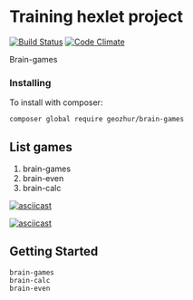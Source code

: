 Training hexlet project
======================
[![Build Status](https://travis-ci.org/geozhur/project-lvl1-s336.svg?branch=master)](https://travis-ci.org/geozhur/project-lvl1-s336)
[![Code Climate](https://codeclimate.com/github/geozhur/project-lvl1-s336/badges/gpa.svg)](https://codeclimate.com/github/geozhur/project-lvl1-s336)

Brain-games

### Installing

To install with composer:

```
composer global require geozhur/brain-games
```

## List games

1. brain-games
2. brain-even
3. brain-calc

[![asciicast](https://asciinema.org/a/DL5EkbmDxPQXDLT5jwHkp1P1m.png)](https://asciinema.org/a/DL5EkbmDxPQXDLT5jwHkp1P1m)

[![asciicast](https://asciinema.org/a/P2RV5ivMnh6g9gBeYNF2U4f5D.png)](https://asciinema.org/a/P2RV5ivMnh6g9gBeYNF2U4f5D)


## Getting Started

```
brain-games
brain-calc
brain-even
```

